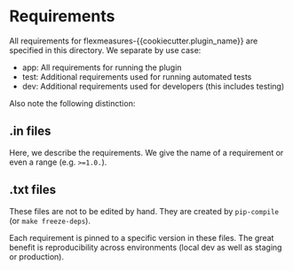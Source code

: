 # Requirements

All requirements for flexmeasures-{{cookiecutter.plugin_name}} are specified in this directory.
We separate by use case:

- app: All requirements for running the plugin
- test: Additional requirements used for running automated tests 
- dev: Additional requirements used for developers (this includes testing)

Also note the following distinction:


## .in files

Here, we describe the requirements. We give the name of a requirement or even a range (e.g. `>=1.0.`).

## .txt files

These files are not to be edited by hand. They are created by `pip-compile` (or `make freeze-deps`).

Each requirement is pinned to a specific version in these files. The great benefit is reproducibility across environments (local dev as well as staging or production).
